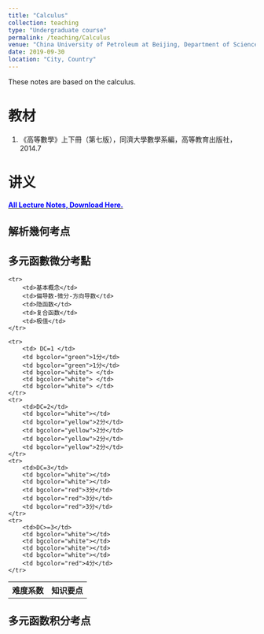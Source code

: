 ```yaml
---
title: "Calculus"
collection: teaching
type: "Undergraduate course"
permalink: /teaching/Calculus
venue: "China University of Petroleum at Beijing, Department of Science"
date: 2019-09-30
location: "City, Country"
---
```


These notes are based on the calculus.

教材
======

1. 《高等數學》上下冊（第七版），同濟大學數學系編，高等教育出版社，2014.7

讲义
======
[<span style="color:blue">**All Lecture Notes, Download Here.**</span>](http://wuguoning.github.io/files/calculus/notes/lecture_notes.rar)

解析幾何考点
------

多元函數微分考點
------

<table>
    <tr>
        <th rowspan="2">难度系数</th> 
        <th colspan="5">知识要点</th>
    </tr>
    
    <tr>
        <td>基本概念</td> 
        <td>偏导数-微分-方向导数</td>
        <td>隐函数</td> 
        <td>复合函数</td> 
        <td>极值</td>
    </tr>
    
    <tr>
        <td> DC=1 </td>
        <td bgcolor="green">1分</td> 
        <td bgcolor="green">1分</td>
        <td bgcolor="white"> </td>
        <td bgcolor="white"> </td>
        <td bgcolor="white"> </td>
    </tr>
    <tr>
        <td>DC=2</td>  
        <td bgcolor="white"></td>
        <td bgcolor="yellow">2分</td>
        <td bgcolor="yellow">2分</td>
        <td bgcolor="yellow">2分</td>
        <td bgcolor="yellow">2分</td>
    </tr>
    <tr>
        <td>DC=3</td>
        <td bgcolor="white"></td>
        <td bgcolor="white"></td>
        <td bgcolor="red">3分</td>
        <td bgcolor="red">3分</td>
        <td bgcolor="red">3分</td>
    </tr>
    <tr>
        <td>DC>=3</td>
        <td bgcolor="white"></td>
        <td bgcolor="white"></td>
        <td bgcolor="white"></td>
        <td bgcolor="white"></td>
        <td bgcolor="red">4分</td>
    </tr>
</table>

多元函数积分考点
------
